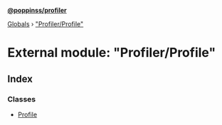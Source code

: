 **[@poppinss/profiler](../README.md)**

[Globals](../README.md) › ["Profiler/Profile"](_profiler_profile_.md)

# External module: "Profiler/Profile"

## Index

### Classes

* [Profile](../classes/_profiler_profile_.profile.md)